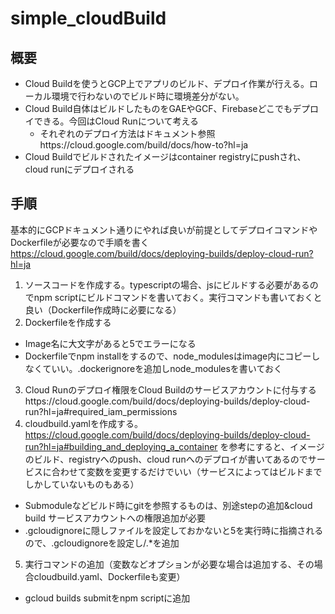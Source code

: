 # simple_cloudBuild

## 概要
- Cloud Buildを使うとGCP上でアプリのビルド、デプロイ作業が行える。ローカル環境で行わないのでビルド時に環境差分がない。
- Cloud Build自体はビルドしたものをGAEやGCF、Firebaseどこでもデプロイできる。今回はCloud Runについて考える
  - それぞれのデプロイ方法はドキュメント参照https://cloud.google.com/build/docs/how-to?hl=ja
- Cloud Buildでビルドされたイメージはcontainer registryにpushされ、cloud runにデプロイされる

## 手順
基本的にGCPドキュメント通りにやれば良いが前提としてデプロイコマンドやDockerfileが必要なので手順を書く
https://cloud.google.com/build/docs/deploying-builds/deploy-cloud-run?hl=ja

1. ソースコードを作成する。typescriptの場合、jsにビルドする必要があるのでnpm scriptにビルドコマンドを書いておく。実行コマンドも書いておくと良い（Dockerfile作成時に必要になる）
2. Dockerfileを作成する
  - Image名に大文字があると5でエラーになる
  - Dockerfileでnpm installをするので、node_modulesはimage内にコピーしなくていい。.dockerignoreを追加しnode_modulesを書いておく
3. Cloud Runのデプロイ権限をCloud Buildのサービスアカウントに付与するhttps://cloud.google.com/build/docs/deploying-builds/deploy-cloud-run?hl=ja#required_iam_permissions
4. cloudbuild.yamlを作成する。https://cloud.google.com/build/docs/deploying-builds/deploy-cloud-run?hl=ja#building_and_deploying_a_container を参考にすると、イメージのビルド、registryへのpush、cloud runへのデプロイが書いてあるのでサービスに合わせて変数を変更するだけでいい（サービスによってはビルドまでしかしていないものもある）
  - Submoduleなどビルド時にgitを参照するものは、別途stepの追加&cloud build サービスアカウントへの権限追加が必要
  - .gcloudignoreに隠しファイルを設定しておかないと5を実行時に指摘されるので、.gcloudignoreを設定し/.*を追加
5. 実行コマンドの追加（変数などオプションが必要な場合は追加する、その場合cloudbuild.yaml、Dockerfileも変更）
  - gcloud builds submitをnpm scriptに追加
